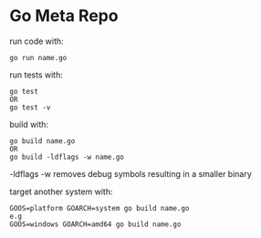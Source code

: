 # Go Meta Repo

run code with:

    go run name.go

run tests with:

    go test
    OR
    go test -v

build with:
	
	go build name.go
	OR
	go build -ldflags -w name.go

-ldflags -w removes debug symbols resulting in a smaller binary

target another system with:

	GOOS=platform GOARCH=system go build name.go
	e.g
	GOOS=windows GOARCH=amd64 go build name.go
